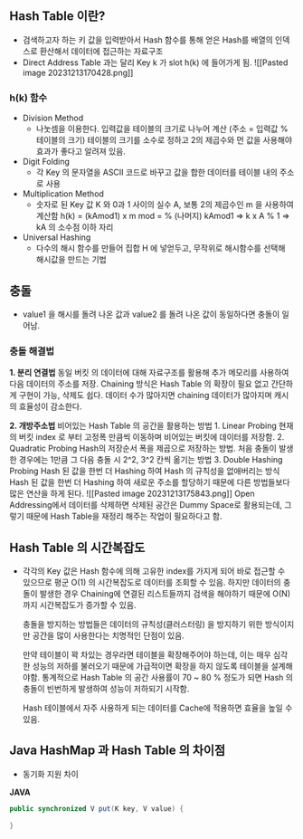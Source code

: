 ## Hash Table 이란?
* 검색하고자 하는 키 값을 입력받아서 Hash 함수를 통해 얻은 Hash를 배열의 인덱스로 환산해서 데이터에 접근하는 자료구조
* Direct Address Table 과는 달리 Key k 가 slot h(k) 에 들어가게 됨.
	![[Pasted image 20231213170428.png]]

### h(k) 함수
* Division Method
	* 나눗셈을 이용한다. 입력값을 테이블의 크기로 나누어 계산 
		(주소 = 입력값 % 테이블의 크기)
		테이블의 크기를 소수로 정하고 2의 제곱수와 먼 값을 사용해야 효과가 좋다고 알려져 있음.
* Digit Folding
	* 각 Key 의 문자열을 ASCII 코드로 바꾸고 값을 합한 데이터를 테이블 내의 주소로 사용
* Multiplication Method
	* 숫자로 된 Key 값 K 와 0과 1 사이의 실수 A, 보통 2의 제곱수인 m 을 사용하여 계산함
		h(k) = (kAmod1) x m
		mod = % (나머지)
		kAmod1 => k x A % 1 => kA 의 소수점 이하 자리
* Universal Hashing
	* 다수의 해시 함수를 만들어 집합 H 에 넣얻두고, 무작위로 해시함수를 선택해 해시값을 만드는 기법


## 충돌

* value1 을 해시를 돌려 나온 값과 value2 를 돌려 나온 값이 동일하다면 충돌이 일어남.

### 충돌 해결법

**1. 분리 연결법**
	동일 버킷 의 데이터에 대해 자료구조를 활용해 추가 메모리를 사용하여 다음 데이터의 주소를 저장.
	Chaining 방식은 Hash Table 의 확장이 필요 없고 간단하게 구현이 가능, 삭제도 쉽다.
	데이터 수가 많아지면 chaining 데이터가 많아지며 캐시의 효율성이 감소한다.

**2. 개방주소법**
	비어있는 Hash Table 의 공간을 활용하는 방법 
	1. Linear Probing 
		현재의 버킷 index 로 부터 고정폭 만큼씩 이동하며 비어있는 버킷에 데이터를 저장함.
	2. Quadratic Probing
		Hash의 저장순서 폭을 제곱으로 저장하는 방법.
			처음 충돌이 발생한 경우에는 1만큼 그 다음 충돌 시 2^2, 3^2 칸씩 옮기는 방법
	3. Double Hashing Probing
		Hash 된 값을 한번 더 Hashing 하여 Hash 의 규칙성을 없애버리는 방식
			Hash 된 값을 한번 더 Hashing 하여 새로운 주소를 할당하기 때문에 다른 방법들보다 많은 연산을 하게 된다.
	![[Pasted image 20231213175843.png]]
	Open Addressing에서 데이터를 삭제하면 삭제된 공간은 Dummy Space로 활용되는데, 그렇기 때문에 Hash Table을 재정리 해주는 작업이 필요하다고 함.

## Hash Table 의 시간복잡도

* 각각의 Key 값은 Hash 함수에 의해 고유한 index를 가지게 되어 바로 접근할 수 있으므로 평군 O(1) 의 시간복잡도로 데이터를 조회할 수 있음.
	하지만 데이터의 충돌이 발생한 경우 Chaining에 연결된 리스트들까지 검색을 해야하기 때문에 O(N) 까지 시간복잡도가 증가할 수 있음.
	
	충돌을 방지하는 방법들은 데이터의 규칙성(클러스터링) 을 방지하기 위한 방식이지만 공간을 많이 사용한다는 치명적인 단점이 있음.
	
	만약 테이블이 꽉 차있는 경우라면 테이블을 확장해주어야 하는데, 이는 매우 심각한 성능의 저하를 불러오기 때문에 가급적이면 확장을 하지 않도록 테이블을 설계해야함.
		통계적으로 Hash Table 의 공간 사용률이 70 ~ 80 % 정도가 되면 Hash 의 충돌이 빈번하게 발생하여 성능이 저하되기 시작함. 
	
	Hash 테이블에서 자주 사용하게 되는 데이터를 Cache에 적용하면 효율을 높일 수 있음.

## Java HashMap 과 Hash Table 의 차이점
* 동기화 지원 차이

**JAVA**

```java
public synchronized V put(K key, V value) {
	
}
```




